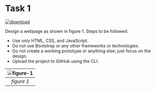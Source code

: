 # Task 1

[![download](https://img.shields.io/badge/⬇️DOWNLOAD-blue?style=for-the-badge "download this subdirectory for testing")](https://download-directory.github.io?url=https://github.com/sameemul-haque/AngularTask/tree/main/2024-06-10)


Design a webpage as shown in figure 1. Steps to be followed.

- Use only HTML, CSS, and JavaScript.
- Do not use Bootstrap or any other frameworks or technologies.
- Do not create a working prototype or anything else; just focus on the design.
- Upload the project to GitHub using the CLI.

| ![figure-1](https://github.com/sameemul-haque/AngularTask/assets/110324374/2144e019-b89d-4366-b38d-652c255a49d1) | 
|:--:| 
| *figure 1* |